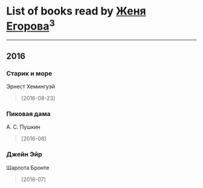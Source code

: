 # List of books read by [Женя Егорова](http://my.mail.ru/mail/jeka081794/)<sup>3</sup>
---

## 2016

### Старик и море
Эрнест Хемингуэй
> [2016-08-23] 


### Пиковая дама
А. С. Пушкин
> [2016-08] 


### Джейн Эйр
Шарлота Бронте
> [2016-07] 



